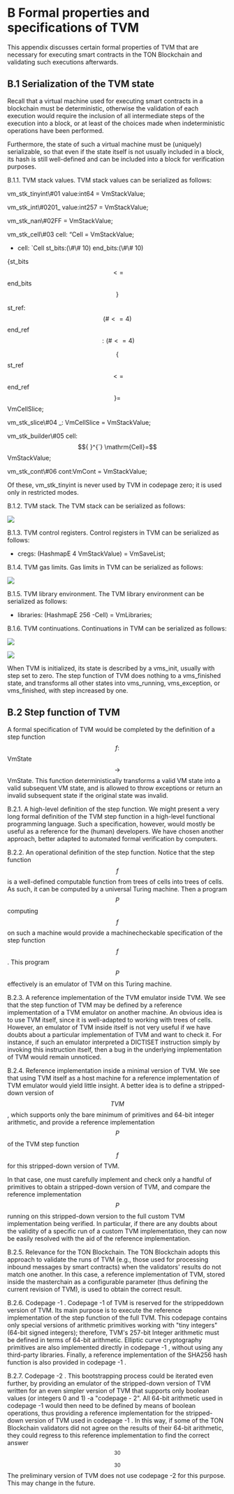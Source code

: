 # B Formal properties and specifications of TVM

This appendix discusses certain formal properties of TVM that are necessary for executing smart contracts in the TON Blockchain and validating such executions afterwards.

## B.1 Serialization of the TVM state

Recall that a virtual machine used for executing smart contracts in a blockchain must be deterministic, otherwise the validation of each execution would require the inclusion of all intermediate steps of the execution into a block, or at least of the choices made when indeterministic operations have been performed.

Furthermore, the state of such a virtual machine must be (uniquely) serializable, so that even if the state itself is not usually included in a block, its hash is still well-defined and can be included into a block for verification purposes.

B.1.1. TVM stack values. TVM stack values can be serialized as follows:

vm_stk_tinyint\\#01 value:int64 = VmStackValue;

vm_stk_int\\#0201_ value:int257 = VmStackValue;

vm_stk_nan\\#02FF = VmStackValue;

vm_stk_cell\\#03 cell: “Cell = VmStackValue;

- cell: `Cell st_bits:(\\#\\# 10) end_bits:(\\#\\# 10)

\{st_bits $$<=$$ end_bits $$\}$$

st_ref: $$(\#<=4)$$ end_ref $$:(\#<=4)$$

$$\{$$ st_ref $$<=$$ end_ref $$\}=$$ VmCellSlice;

vm_stk_slice\\#04 _: VmCellSlice = VmStackValue;

vm_stk_builder\\#05 cell: $${ }^{`} \mathrm{Cell}=$$ VmStackValue;

vm_stk_cont\\#06 cont:VmCont = VmStackValue;

Of these, vm_stk_tinyint is never used by TVM in codepage zero; it is used only in restricted modes.

B.1.2. TVM stack. The TVM stack can be serialized as follows:

![](https://cdn.mathpix.com/cropped/2023_06_02_174e9ec2591c06b3f394g-142.jpg?height=212&width=1329&top_left_y=2154&top_left_x=365)

B.1.3. TVM control registers. Control registers in TVM can be serialized as follows:

- cregs: (HashmapE 4 VmStackValue) = VmSaveList;

B.1.4. TVM gas limits. Gas limits in TVM can be serialized as follows:

![](https://cdn.mathpix.com/cropped/2023_06_02_174e9ec2591c06b3f394g-143.jpg?height=164&width=1048&top_left_y=746&top_left_x=366)

B.1.5. TVM library environment. The TVM library environment can be serialized as follows:

- libraries: (HashmapE 256 -Cell) = VmLibraries;

B.1.6. TVM continuations. Continuations in TVM can be serialized as follows:

![](https://cdn.mathpix.com/cropped/2023_06_02_174e9ec2591c06b3f394g-143.jpg?height=672&width=1353&top_left_y=1281&top_left_x=362)

![](https://cdn.mathpix.com/cropped/2023_06_02_174e9ec2591c06b3f394g-144.jpg?height=306&width=1349&top_left_y=453&top_left_x=366)

When TVM is initialized, its state is described by a vms_init, usually with step set to zero. The step function of TVM does nothing to a vms_finished state, and transforms all other states into vms_running, vms_exception, or vms_finished, with step increased by one.

## B.2 Step function of TVM

A formal specification of TVM would be completed by the definition of a step function $$f:$$ VmState $$\rightarrow$$ VmState. This function deterministically transforms a valid VM state into a valid subsequent VM state, and is allowed to throw exceptions or return an invalid subsequent state if the original state was invalid.

B.2.1. A high-level definition of the step function. We might present a very long formal definition of the TVM step function in a high-level functional programming language. Such a specification, however, would mostly be useful as a reference for the (human) developers. We have chosen another approach, better adapted to automated formal verification by computers.

B.2.2. An operational definition of the step function. Notice that the step function $$f$$ is a well-defined computable function from trees of cells into trees of cells. As such, it can be computed by a universal Turing machine. Then a program $$P$$ computing $$f$$ on such a machine would provide a machinecheckable specification of the step function $$f$$. This program $$P$$ effectively is an emulator of TVM on this Turing machine.

B.2.3. A reference implementation of the TVM emulator inside TVM. We see that the step function of TVM may be defined by a reference implementation of a TVM emulator on another machine. An obvious idea is to use TVM itself, since it is well-adapted to working with trees of cells. However, an emulator of TVM inside itself is not very useful if we have doubts about a particular implementation of TVM and want to check it. For instance, if such an emulator interpreted a DICTISET instruction simply by invoking this instruction itself, then a bug in the underlying implementation of TVM would remain unnoticed.

B.2.4. Reference implementation inside a minimal version of TVM. We see that using TVM itself as a host machine for a reference implementation of TVM emulator would yield little insight. A better idea is to define a stripped-down version of $$T V M$$, which supports only the bare minimum of primitives and 64-bit integer arithmetic, and provide a reference implementation $$P$$ of the TVM step function $$f$$ for this stripped-down version of TVM.

In that case, one must carefully implement and check only a handful of primitives to obtain a stripped-down version of TVM, and compare the reference implementation $$P$$ running on this stripped-down version to the full custom TVM implementation being verified. In particular, if there are any doubts about the validity of a specific run of a custom TVM implementation, they can now be easily resolved with the aid of the reference implementation.

B.2.5. Relevance for the TON Blockchain. The TON Blockchain adopts this approach to validate the runs of TVM (e.g., those used for processing inbound messages by smart contracts) when the validators' results do not match one another. In this case, a reference implementation of TVM, stored inside the masterchain as a configurable parameter (thus defining the current revision of TVM), is used to obtain the correct result.

B.2.6. Codepage -1 . Codepage -1 of TVM is reserved for the strippeddown version of TVM. Its main purpose is to execute the reference implementation of the step function of the full TVM. This codepage contains only special versions of arithmetic primitives working with "tiny integers" (64-bit signed integers); therefore, TVM's 257-bit Integer arithmetic must be defined in terms of 64-bit arithmetic. Elliptic curve cryptography primitives are also implemented directly in codepage -1 , without using any third-party libraries. Finally, a reference implementation of the SHA256 hash function is also provided in codepage -1 .

B.2.7. Codepage -2 . This bootstrapping process could be iterated even further, by providing an emulator of the stripped-down version of TVM written for an even simpler version of TVM that supports only boolean values (or integers 0 and 1) -a "codepage - 2". All 64-bit arithmetic used in codepage -1 would then need to be defined by means of boolean operations, thus providing a reference implementation for the stripped-down version of TVM used in codepage -1 . In this way, if some of the TON Blockchain validators did not agree on the results of their 64-bit arithmetic, they could regress to this reference implementation to find the correct answer $${ }^{30}$$

$${ }^{30}$$ The preliminary version of TVM does not use codepage -2 for this purpose. This may change in the future.